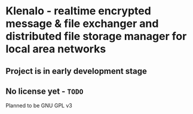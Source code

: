 
# Klenalo - realtime encrypted message & file exchanger and distributed file storage manager for local area networks

## Project is in early development stage

## No license yet - `TODO`
Planned to be GNU GPL v3
